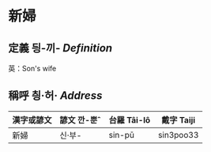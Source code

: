 # 新婦
## 定義 딍-끼- _Definition_




英：Son's wife

## 稱呼 칑·허· _Address_

漢字或諺文 | 諺文 깐-뿐ˆ | 台羅 Tâi-lô | 戴字 Taiji
--- | --- | --- | --- 
新婦 | 신·부- | sin-pū | sin3poo33 
